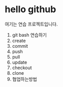 # hello github
여기는 연습 프로젝트입니다.
1. git bash 연습하기
2. create
3. commit
4. push
5. pull
6. update
7. checkout
8. clone
9. 협업하는방법
